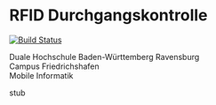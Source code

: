 **RFID Durchgangskontrolle** 
========================
[![Build Status](https://travis-ci.org/keinproblem/rfiddetection.svg?branch=master)](https://travis-ci.org/keinproblem/rfiddetection)


Duale Hochschule Baden-Württemberg Ravensburg  
Campus Friedrichshafen  
Mobile Informatik  


stub
